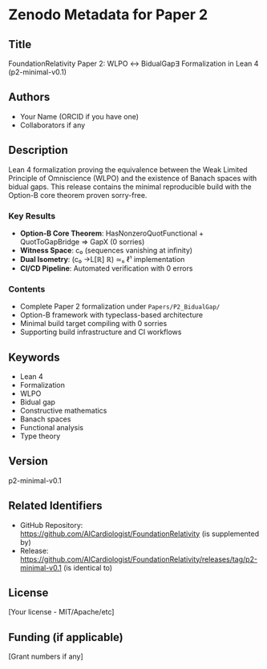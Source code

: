 # Zenodo Metadata for Paper 2

## Title
FoundationRelativity Paper 2: WLPO ↔ BidualGap∃ Formalization in Lean 4 (p2-minimal-v0.1)

## Authors
- Your Name (ORCID if you have one)
- Collaborators if any

## Description
Lean 4 formalization proving the equivalence between the Weak Limited Principle of Omniscience (WLPO) and the existence of Banach spaces with bidual gaps. This release contains the minimal reproducible build with the Option-B core theorem proven sorry-free.

### Key Results
- **Option-B Core Theorem**: HasNonzeroQuotFunctional + QuotToGapBridge ⇒ GapX (0 sorries)
- **Witness Space**: c₀ (sequences vanishing at infinity)  
- **Dual Isometry**: (c₀ →L[ℝ] ℝ) ≃ₗᵢ ℓ¹ implementation
- **CI/CD Pipeline**: Automated verification with 0 errors

### Contents
- Complete Paper 2 formalization under `Papers/P2_BidualGap/`
- Option-B framework with typeclass-based architecture
- Minimal build target compiling with 0 sorries
- Supporting build infrastructure and CI workflows

## Keywords
- Lean 4
- Formalization
- WLPO
- Bidual gap
- Constructive mathematics
- Banach spaces
- Functional analysis
- Type theory

## Version
p2-minimal-v0.1

## Related Identifiers
- GitHub Repository: https://github.com/AICardiologist/FoundationRelativity (is supplemented by)
- Release: https://github.com/AICardiologist/FoundationRelativity/releases/tag/p2-minimal-v0.1 (is identical to)

## License
[Your license - MIT/Apache/etc]

## Funding (if applicable)
[Grant numbers if any]